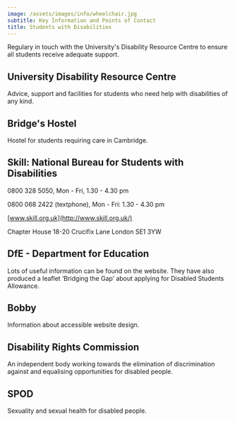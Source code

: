 ```yaml
---
image: /assets/images/info/wheelchair.jpg
subtitle: Key Information and Points of Contact
title: Students with Disabilities
---
```


Regulary in touch with the University's Disability Resource Centre to ensure all students receive adequate support.

## University Disability Resource Centre

Advice, support and facilities for students who need help with disabilities of any kind.

## Bridge's Hostel

Hostel for students requiring care in Cambridge.

## Skill: National Bureau for Students with Disabilities

0800 328 5050, Mon - Fri, 1.30 - 4.30 pm

0800 068 2422 (textphone), Mon - Fri: 1.30 - 4.30 pm

[www.skill.org.uk](http://www.skill.org.uk/)

Chapter House
18-20 Crucifix Lane
London
SE1 3YW

## DfE - Department for Education

Lots of useful information can be found on the website. They have also produced a leaflet ‘Bridging the Gap’ about applying for Disabled Students Allowance.

## Bobby

Information about accessible website design.

## Disability Rights Commission

An independent body working towards the elimination of discrimination against and equalising opportunities for disabled people.

## SPOD

Sexuality and sexual health for disabled people.